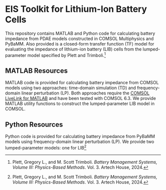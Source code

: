 # EIS Toolkit for Lithium-Ion Battery Cells

This repository contains MATLAB and Python code for calculating battery impedance from PDAE models constructed in COMSOL Multiphysics and PyBaMM. Also provided is a closed-form transfer function (TF) model for evaluating the impedance of lithium-ion battery (LIB) cells from the lumped-parameter model specified by Plett and Trimboli.[^1]

## MATLAB Resources

MATLAB code is provided for calculating battery impedance from COMSOL models using two approaches: time-domain simulation (TD) and frequency-domain linear perturbation (LP). Both approaches require the [COMSOL LiveLink for MATLAB](https://www.comsol.com/livelink-for-matlab) and have been tested with COMSOL 6.3. We provide MATLAB utility functions to construct the lumped-parameter LIB model in COMSOL.

## Python Resources

Python code is provided for calculating battery impedance from PyBaMM models using frequency-domain linear perturbation (LP). We provide two lumped-parameter models: one for LIB[^1] 

[^1]: Plett, Gregory L., and M. Scott Trimboli. _Battery Management Systems, Volume III: Physics-Based Methods_. Vol.&nbsp;3. Artech House, 2024.
